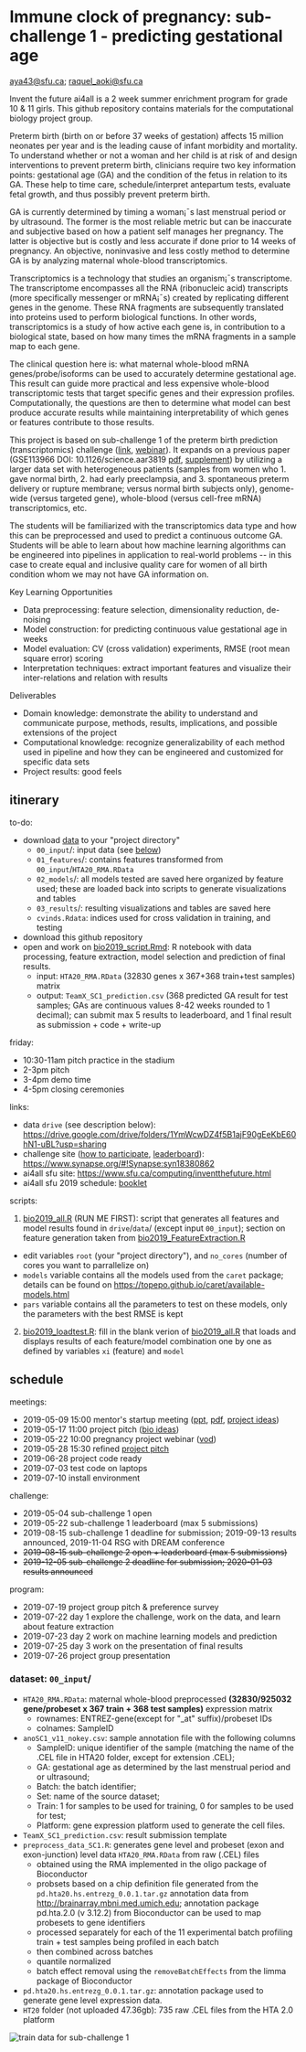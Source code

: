 # Immune clock of pregnancy: sub-challenge 1 - predicting gestational age

aya43@sfu.ca; raquel_aoki@sfu.ca

Invent the future ai4all is a 2 week summer enrichment program for grade 10 & 11 girls. This github repository contains materials for the computational biology project group.

Preterm birth (birth on or before 37 weeks of gestation) affects 15 million neonates per year and is the leading cause of infant morbidity and mortality. To understand whether or not a woman and her child is at risk of and design interventions to prevent preterm birth, clinicians require two key information points: gestational age (GA) and the condition of the fetus in relation to its GA. These help to time care, schedule/interpret antepartum tests, evaluate fetal growth, and thus possibly prevent preterm birth. 

GA is currently determined by timing a woman¡¯s last menstrual period or by ultrasound. The former is the most reliable metric but can be inaccurate and subjective based on how a patient self manages her pregnancy. The latter is objective but is costly and less accurate if done prior to 14 weeks of pregnancy. An objective, noninvasive and less costly method to determine GA is by analyzing maternal whole-blood transcriptomics.

Transcriptomics is a technology that studies an organism¡¯s transcriptome. The transcriptome encompasses all the RNA (ribonucleic acid) transcripts (more specifically messenger or mRNA¡¯s) created by replicating different genes in the genome. These RNA fragments are subsequently translated into proteins used to perform biological functions. In other words, transcriptomics is a study of how active each gene is, in contribution to a biological state, based on how many times the mRNA fragments in a sample map to each gene.

The clinical question here is: what maternal whole-blood mRNA genes/probe/isoforms can be used to accurately determine gestational age. This result can guide more practical and less expensive whole-blood transcriptomic tests that target specific genes and their expression profiles. Computationally, the questions are then to determine what model can best produce accurate results while maintaining interpretability of which genes or features contribute to those results.

This project is based on sub-challenge 1 of the preterm birth prediction (transcriptomics) challenge ([link](https://www.synapse.org/#!Synapse:syn18380862), [webinar](https://drive.google.com/file/d/1O1ESxtGLoKHPRJI9HIY5SSNNUBKrlUx-/view?usp=sharing)). It expands on a previous paper (GSE113966 DOI: 10.1126/science.aar3819 [pdf](GSE113966.pdf), [supplement](GSE113966_supp.pdf)) by utilizing a larger data set with heterogeneous patients (samples from women who 1. gave normal birth, 2. had early preeclampsia, and 3. spontaneous preterm delivery or rupture membrane; versus normal birth subjects only), genome-wide (versus targeted gene), whole-blood (versus cell-free mRNA) transcriptomics, etc.

The students will be familiarized with the transcriptomics data type and how this can be preprocessed and used to predict a continuous outcome GA. Students will be able to learn about how machine learning algorithms can be engineered into pipelines in application to real-world problems -- in this case to create equal and inclusive quality care for women of all birth condition whom we may not have GA information on.

Key Learning Opportunities
- Data preprocessing: feature selection, dimensionality reduction, de-noising
- Model construction: for predicting continuous value gestational age in weeks
- Model evaluation: CV (cross validation) experiments, RMSE (root mean square error) scoring
- Interpretation techniques: extract important features and visualize their inter-relations and relation with results

Deliverables
- Domain knowledge: demonstrate the ability to understand and communicate purpose, methods, results, implications, and possible extensions of the project
- Computational knowledge: recognize generalizability of each method used in pipeline and how they can be engineered and customized for specific data sets
- Project results: good feels


## itinerary

to-do:
- download [data](https://drive.google.com/drive/folders/13xbyKcOuErvIgquKxvfz_MrHadLAztJZ?usp=sharing) to your "project directory"
  - `00_input`/: input data (see [below](#00_input))
  - `01_features`/: contains features transformed from `00_input`/`HTA20_RMA.RData`
  - `02_models`/: all models tested are saved here organized by feature used; these are loaded back into scripts to generate visualizations and tables
  - `03_results`/: resulting visualizations and tables are saved here
  - `cvinds.Rdata`: indices used for cross validation in training, and testing
- download this github repository
- open and work on [bio2019_script.Rmd](bio2019_script.Rmd): R notebook with data processing, feature extraction, model selection and prediction of final results.
  - input: `HTA20_RMA.RData` (32830 genes x 367+368 train+test samples) matrix
  - output: `TeamX_SC1_prediction.csv` (368 predicted GA result for test samples; GAs are continuous values 8-42 weeks rounded to 1 decimal); can submit max 5 results to leaderboard, and 1 final result as submission + code + write-up

friday:
- 10:30-11am pitch practice in the stadium
- 2-3pm pitch
- 3-4pm demo time
- 4-5pm closing ceremonies

links:
- data `drive` (see description below): https://drive.google.com/drive/folders/1YmWcwDZ4f5B1ajF90gEeKbE60hN1-uBL?usp=sharing
- challenge site ([how to participate](https://www.synapse.org/#!Synapse:syn18380862/wiki/590487), [leaderboard](https://www.synapse.org/#!Synapse:syn18380862/wiki/590488)): https://www.synapse.org/#!Synapse:syn18380862
- ai4all sfu site: https://www.sfu.ca/computing/inventthefuture.html
- ai4all sfu 2019 schedule: [booklet](2019_ITF_Booklet_Digital-8_6421.pdf)

scripts:
1. [bio2019_all.R](bio2019_all.R) (RUN ME FIRST): script that generates all features and model results found in `drive`/`data`/ (except input `00_input`); section on feature generation taken from [bio2019_FeatureExtraction.R](bio2019_FeatureExtraction.R)
  - edit variables `root` (your "project directory"), and `no_cores` (number of cores you want to parrallelize on)
  - `models` variable contains all the models used from the `caret` package; details can be found on https://topepo.github.io/caret/available-models.html
  - `pars` variable contains all the parameters to test on these models, only the parameters with the best RMSE is kept
2. [bio2019_loadtest.R](bio2019_loadtest.R): fill in the blank verion of [bio2019_all.R](bio2019_all.R) that loads and displays results of each feature/model combination one by one as defined by variables `xi` (feature) and `model`



## schedule

meetings:
- 2019-05-09 15:00 mentor's startup meeting ([ppt](ITF2019-MentorWelcome.pptx), 
[pdf](ITF2019-MentorWelcome.pdf), [project ideas](https://sfu-db.github.io/bigdata-cmpt733/final-project-sp19.html))
- 2019-05-17 11:00 project pitch ([bio ideas](https://docs.google.com/document/d/1v7Q5Cw732rBZHirZqWpQawUZO749UbMYdlv1ElbI2ZI/edit?usp=sharing))
- 2019-05-22 10:00 pregnancy project webinar ([vod](https://drive.google.com/file/d/1O1ESxtGLoKHPRJI9HIY5SSNNUBKrlUx-/view?usp=sharing))
- 2019-05-28 15:30 refined [project pitch](https://docs.google.com/document/d/1Co6ZALQjFdeEKPGSlvAxB0TqsAt0ZTLrqT8J77VPp2o/edit)
- 2019-06-28 project code ready
- 2019-07-03 test code on laptops
- 2019-07-10 install environment

challenge:
- 2019-05-04 sub-challenge 1 open
- 2019-05-22 sub-challenge 1 leaderboard (max 5 submissions)
- 2019-08-15 sub-challenge 1 deadline for submission; 2019-09-13 results announced, 2019-11-04 RSG with DREAM conference
- ~~2019-08-15 sub-challenge 2 open + leaderboard (max 5 submissions)~~
- ~~2019-12-05 sub-challenge 2 deadline for submission; 2020-01-03 results announced~~

program:
- 2019-07-19 project group pitch & preference survey
- 2019-07-22 day 1 explore the challenge, work on the data, and learn about feature extraction 
- 2019-07-23 day 2 work on machine learning models and prediction 
- 2019-07-25 day 3 work on the presentation of final results
- 2019-07-26 project group presentation


### dataset: `00_input`/
- `HTA20_RMA.RData`: maternal whole-blood preprocessed **(32830/925032 gene/probeset x 367 train + 368 test samples)** expression matrix
  - rownames: ENTREZ-gene(except for "_at" suffix)/probeset IDs
  - colnames: SampleID
- `anoSC1_v11_nokey.csv`: sample annotation file with the following columns
  - SampleID: unique identifier of the sample (matching the name of the .CEL file in HTA20 folder, except for extension .CEL);
  - GA: gestational age as determined by the last menstrual period and or ultrasound; 
  - Batch: the batch identifier; 
  - Set: name of the source dataset; 
  - Train: 1 for samples to be used for training, 0 for samples to be used for test; 
  - Platform: gene expression platform used to generate the cell files.
- `TeamX_SC1_prediction.csv`: result submission template
- `preprocess_data_SC1.R`: generates gene level and probeset (exon and exon-junction) level data `HTA20_RMA.RData` from raw (.CEL) files
  - obtained using the RMA implemented in the oligo package of Bioconductor
  - probsets based on a chip definition file generated from the `pd.hta20.hs.entrezg_0.0.1.tar.gz` annotation data from http://brainarray.mbni.med.umich.edu; annotation package pd.hta.2.0 (v 3.12.2) from Bioconductor can be used to map probesets to gene identifiers
  - processed separately for each of the 11 experimental batch profiling train + test samples being profiled in each batch
  - then combined across batches 
  - quantile normalized
  - batch effect removal using the `removeBatchEffects` from the limma package of Bioconductor
- `pd.hta20.hs.entrezg_0.0.1.tar.gz`: annotation package used to generate gene level expression data.
- `HT20` folder (not uploaded 47.36gb): 735 raw .CEL files from the HTA 2.0 platform

![train data for sub-challenge 1](sc1_train.PNG)





